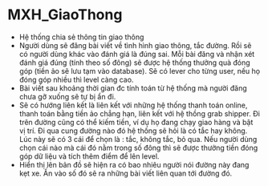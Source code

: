 # MXH_GiaoThong
- Hệ thống chia sẻ thông tin giao thông
- Người dùng sẽ đăng bài viết về tình hình giao thông, tắc đường. Rồi sẽ có người dùng khác vào đánh giá là đúng sai. Mỗi bài đăng và nhận xét đánh giá đúng (tính theo số đông) sẽ được hệ thống thưởng quà đóng góp (tiền ảo sẽ lưu tạm vào database). Sẽ có lever cho từng user, nếu họ đóng góp nhiều thì level càng cao. 
- Bài viết sau khoảng thời gian đc tính toán từ hệ thống mà người đăng chưa gỡ xuống sẽ tự bị ẩn đi.
- Sẽ có hướng liên kết là liên kết với những hệ thống thanh toán online, thanh toán bằng tiền ảo chẳng hạn, liên kết với hệ thồng grab shipper. Đi trên đường cũng có thể kiếm tiền, ví dụ họ đang chạy giao hàng và bật vị trí. Đi qua cung đường nào đó hệ thống sẽ hỏi là có tắc hay không. Lúc này sẽ có 3 cái để chọn là : tắc, không tắc, bỏ qua. Nếu người dùng chọn cái nào mà cái đó nằm trong số đông thì sẽ được thưởng tiền đóng góp dữ liệu và tích thêm điểm để lên level.
- Hiển thị lên bản đồ sẽ hiện ra có bao nhiêu người nói đường này đang kẹt xe. Ấn vào số đó sẽ ra những bài viết liên quan tới đường đó.
